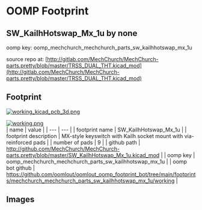# OOMP Footprint  
## SW_KailhHotswap_Mx_1u  by none  
  
oomp key: oomp_mechchurch_mechchurch_parts_sw_kailhhotswap_mx_1u  
  
source repo at: [http://gitlab.com/MechChurch/MechChurch-parts.pretty/blob/master/TRSS_DUAL_THT.kicad_mod](http://gitlab.com/MechChurch/MechChurch-parts.pretty/blob/master/TRSS_DUAL_THT.kicad_mod)  
## Footprint  
  
[![working_kicad_pcb_3d.png](working_kicad_pcb_3d_600.png)](working_kicad_pcb_3d.png)  
  
[![working.png](working_600.png)](working.png)  
| name | value | 
| --- | --- | 
| footprint name | SW_KailhHotswap_Mx_1u | 
| footprint description | MX-style keyswitch with Kailh socket mount with via-reinforced pads  | 
| number of pads | 9 | 
| github path | http://github.com/MechChurch/MechChurch-parts.pretty/blob/master/SW_KailhHotswap_Mx_1u.kicad_mod | 
| oomp key | oomp_mechchurch_mechchurch_parts_sw_kailhhotswap_mx_1u | 
| oomp bot github | https://github.com/oomlout/oomlout_oomp_footprint_bot/tree/main/footprints/mechchurch_mechchurch_parts_sw_kailhhotswap_mx_1u/working | 
## Images  
